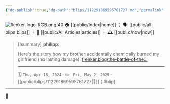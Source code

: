 ```yaml
---
{"dg-publish":true,"dg-path":"blips/112291869595761727.md","permalink":"/blips/112291869595761727/","title":"philipp on mastodon @ 2024-04-18"}
---
```



<div class="transclusion internal-embed is-loaded"><div class="markdown-embed">




![flenker-logo-RGB.png|40](/img/user/attachments/flenker-logo-RGB.png)
🏠 [[public/Index\|home]]  ⋮ 🗣️ [[public/all-blips\|blips]] ⋮  📝 [[public/All Articles\|articles]]  ⋮ 🕰️ [[public/now\|now]]


</div></div>


> [!summary] **philipp**:
>
> Here's the story how my brother accidentally chemically burned my girlfriend (no lasting damage): [flenker.blog/the-battle-of-the…](https://www.flenker.blog/the-battle-of-the-batteries/)
> - - -
>
> 🗓️ <code>Thu, Apr 18, 2024</code>  · ✏️ <code> Fri, May 2, 2025</code>  · [[public/blips/112291869595761727\|🔗]]
{ #blip}


- - -

 👾
